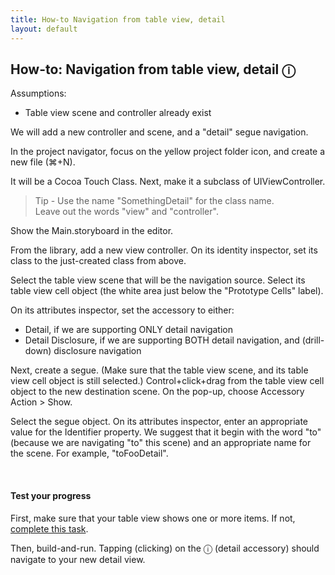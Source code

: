 ```yaml
---
title: How-to Navigation from table view, detail
layout: default
---
```


## How-to: Navigation from table view, detail &#9432;

Assumptions:
* Table view scene and controller already exist

We will add a new controller and scene, and a "detail" segue navigation.

In the project navigator, focus on the yellow project folder icon, and create a new file (&#8984;+N).  

It will be a Cocoa Touch Class. Next, make it a subclass of UIViewController. 

> Tip - Use the name "SomethingDetail" for the class name.  
> Leave out the words "view" and "controller".

Show the Main.storyboard in the editor. 

From the library, add a new view controller. On its identity inspector, set its class to the just-created class from above. 

Select the table view scene that will be the navigation source. Select its table view cell object (the white area just below the "Prototype Cells" label). 

On its attributes inspector, set the accessory to either:
* Detail, if we are supporting ONLY detail navigation 
* Detail Disclosure, if we are supporting BOTH detail navigation, and (drill-down) disclosure navigation

Next, create a segue. (Make sure that the table view scene, and its table view cell object is still selected.) Control+click+drag from the table view cell object to the new destination scene. On the pop-up, choose Accessory Action > Show. 

Select the segue object. On its attributes inspector, enter an appropriate value for the Identifier property. We suggest that it begin with the word "to" (because we are navigating "to" this scene) and an appropriate name for the scene. For example, "toFooDetail". 

<br>

#### Test your progress

First, make sure that your table view shows one or more items. If not, [complete this task](how-to-new-app-tvc#test-your-progress).

Then, build-and-run. Tapping (clicking) on the &#9432; (detail accessory) should navigate to your new detail view.

<br>
